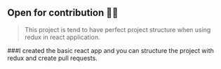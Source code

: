 ## Open for contribution  :tada::tada:


>This project is tend to have perfect project structure when using redux in react application. 

###I created the basic react app and you can structure the project with redux and create pull requests.
